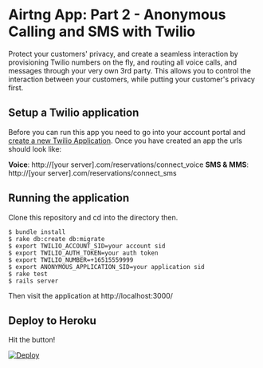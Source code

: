 # Airtng App: Part 2 - Anonymous Calling and SMS with Twilio

Protect your customers' privacy, and create a seamless interaction by provisioning Twilio numbers on the fly, and routing all voice calls, and messages through your very own 3rd party. This allows you to control the interaction between your customers, while putting your customer's privacy first.

## Setup a Twilio application
Before you can run this app you need to go into your account portal and [create a new Twilio Application](https://www.twilio.com/user/account/apps). Once you have created an app the urls should look like:

**Voice**: http://[your server].com/reservations/connect_voice
**SMS & MMS**: http://[your server].com/reservations/connect_sms

## Running the application

Clone this repository and cd into the directory then.

```
$ bundle install
$ rake db:create db:migrate
$ export TWILIO_ACCOUNT_SID=your account sid
$ export TWILIO_AUTH_TOKEN=your auth token
$ export TWILIO_NUMBER=+16515559999
$ export ANONYMOUS_APPLICATION_SID=your application sid
$ rake test
$ rails server
```

Then visit the application at http://localhost:3000/

## Deploy to Heroku

Hit the button!

[![Deploy](https://www.herokucdn.com/deploy/button.png)](https://heroku.com/deploy)
